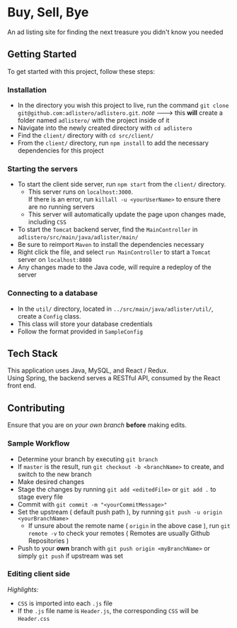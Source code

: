 # Buy, Sell, Bye
An ad listing site for finding the next treasure you didn't know you needed

## Getting Started
To get started with this project, follow these steps:
### Installation
- In the directory you wish this project to live, run the command `git clone git@github.com:adlistero/adlistero.git`. *note* ---> this **will** create a folder named `adlistero/` with the project inside of it
- Navigate into the newly created directory with `cd adlistero`
- Find the `client/` directory with `cd src/client/`
- From the `client/` directory, run `npm install` to add the necessary dependencies for this project
### Starting the servers
- To start the client side server, run `npm start` from the `client/` directory.
    - This server runs on `localhost:3000`. <br> If there is an error, run `killall -u <yourUserName>` to ensure there are no running servers
    - This server will automatically update the page upon changes made, including `CSS`
- To start the `Tomcat` backend server, find the `MainController` in `adlistero/src/main/java/adlister/main/`
- Be sure to reimport `Maven` to install the dependencies necessary
- Right click the file, and select `run MainController` to start a `Tomcat` server on `localhost:8080`
- Any changes made to the Java code, will require a redeploy of the server
### Connecting to a database
- In the `util/` directory, located in `../src/main/java/adlister/util/`, create a `Config` class.
- This class will store your database credentials
- Follow the format provided in `SampleConfig`

## Tech Stack
This application uses Java, MySQL, and React / Redux. <br> Using Spring, the backend serves a RESTful API, consumed by the React front end.

## Contributing
Ensure that you are on *your own branch* **before** making edits.<br>
### Sample Workflow
- Determine your branch by executing `git branch`
- If `master` is the result, run `git checkout -b <branchName>` to create, and switch to the new branch
- Make desired changes
- Stage the changes by running `git add <editedFile>` or `git add .` to stage every file
- Commit with `git commit -m "<yourCommitMessage>"`
- Set the upstream ( default push path ), by running `git push -u origin <yourBranchName>`
    - If unsure about the remote name ( `origin` in the above case ), run `git remote -v` to check your remotes ( Remotes are usually Github Repositories )
- Push to your **own** branch with `git push origin <myBranchName>` or simply `git push` if upstream was set

### Editing client side
*Highlights:*
- `CSS` is imported into each `.js` file
- If the `.js` file name is `Header.js`, the corresponding `CSS` will be `Header.css`
